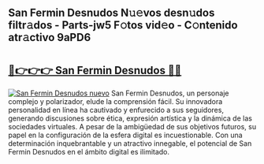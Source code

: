## San Fermin Desnudos N𝚞𝚎vos desn𝚞dos filtr𝚊dos - Parts-jw5 F𝚘tos vid𝚎o - C𝚘ntenido atr𝚊ctivo 9aPD6

# <h2><a href="http://mb7um1r.tromn.icu/?c=San+Fermin+Desnudos">🔗👉👉👉 San Fermin Desnudos 🔗🔗</a></h2>

[![San Fermin Desnudos nuevo](https://i.imgur.com/pEAQMta.gif)](http://mb7um1r.tromn.icu/?c=San+Fermin+Desnudos)
San Fermin Desnudos, un personaje complejo y polarizador, elude la comprensión fácil. Su innovadora personalidad en línea ha cautivado y enfurecido a sus seguidores, generando discusiones sobre ética, expresión artística y la dinámica de las sociedades virtuales. A pesar de la ambigüedad de sus objetivos futuros, su papel en la configuración de la esfera digital es incuestionable. Con una determinación inquebrantable y un atractivo innegable, el potencial de San Fermin Desnudos en el ámbito digital es ilimitado.
